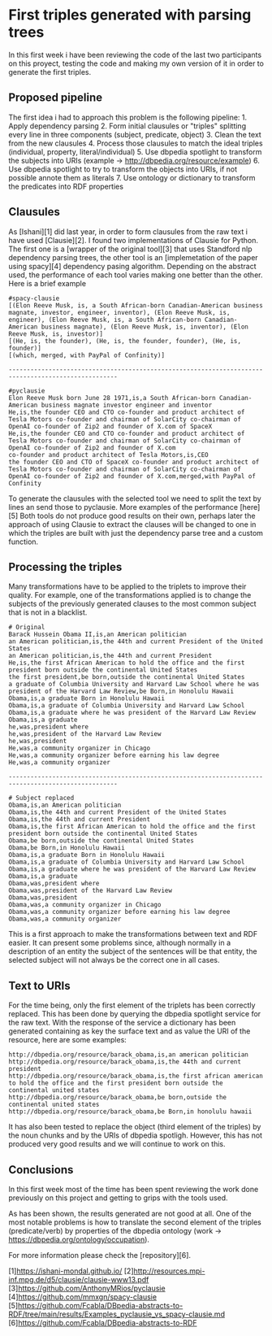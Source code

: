 
# First triples generated with parsing trees

In this first week i have been reviewing the code of the last two participants on this proyect, testing the code and making my own version of it in order to generate the first triples.

## Proposed pipeline

The first idea i had to approach this problem is the following pipeline:
    1. Apply dependency parsing 
    2. Form initial clausules or "triples" splitting every line in three components (subject, predicate, object)
    3. Clean the text from the new clausules
    4. Process those clausules to match the ideal triples (individual, property, literal/individual)
    5. Use dbpedia spotlight to transform the subjects into URIs (example -> http://dbpedia.org/resource/example)
    6. Use dbpedia spotlight to try to transform the objects into URIs, if not possible annote them as literals
    7. Use ontology or dictionary to transform the predicates into RDF properties

## Clausules
As [Ishani][1] did last year, in order to form clausules from the raw text i have used [Clausie][2]. I found two implementations of Clausie for Python. The first one is a [wrapper of the original tool][3] that uses Standford nlp dependency parsing trees, the other tool is an [implemetation of the paper using spacy][4] dependency pasing algorithm. Depending on the abstract used, the performance of each tool varies making one better than the other. Here is a brief example

```
#spacy-clausie
[(Elon Reeve Musk, is, a South African-born Canadian-American business magnate, investor, engineer, inventor), (Elon Reeve Musk, is, engineer), (Elon Reeve Musk, is, a South African-born Canadian-American business magnate), (Elon Reeve Musk, is, inventor), (Elon Reeve Musk, is, investor)]
[(He, is, the founder), (He, is, the founder, founder), (He, is, founder)]
[(which, merged, with PayPal of Confinity)]

----------------------------------------------------------------------------------------------------

#pyclausie
Elon Reeve Musk born June 28 1971,is,a South African-born Canadian-American business magnate investor engineer and inventor
He,is,the founder CEO and CTO co-founder and product architect of Tesla Motors co-founder and chairman of SolarCity co-chairman of OpenAI co-founder of Zip2 and founder of X.com of SpaceX
He,is,the founder CEO and CTO co-founder and product architect of Tesla Motors co-founder and chairman of SolarCity co-chairman of OpenAI co-founder of Zip2 and founder of X.com
co-founder and product architect of Tesla Motors,is,CEO
the founder CEO and CTO of SpaceX co-founder and product architect of Tesla Motors co-founder and chairman of SolarCity co-chairman of OpenAI co-founder of Zip2 and founder of X.com,merged,with PayPal of Confinity
```
To generate the clausules with the selected tool we need to split the text by lines an send those to pyclausie. More examples of the performance [here][5]
Both tools do not produce good results on their own, perhaps later the approach of using Clausie to extract the clauses will be changed to one in which the triples are built with just the dependency parse tree and a custom function.
 
## Processing the triples
Many transformations have to be applied to the triplets to improve their quality. For example, one of the transformations applied is to change the subjects of the previously generated clauses to the most common subject that is not in a blacklist.

```
# Original
Barack Hussein Obama II,is,an American politician
an American politician,is,the 44th and current President of the United States
an American politician,is,the 44th and current President
He,is,the first African American to hold the office and the first president born outside the continental United States
the first president,be born,outside the continental United States
a graduate of Columbia University and Harvard Law School where he was president of the Harvard Law Review,be Born,in Honolulu Hawaii
Obama,is,a graduate Born in Honolulu Hawaii
Obama,is,a graduate of Columbia University and Harvard Law School
Obama,is,a graduate where he was president of the Harvard Law Review
Obama,is,a graduate
he,was,president where
he,was,president of the Harvard Law Review
he,was,president
He,was,a community organizer in Chicago
He,was,a community organizer before earning his law degree
He,was,a community organizer

----------------------------------------------------------------------------------------------------

# Subject replaced
Obama,is,an American politician
Obama,is,the 44th and current President of the United States
Obama,is,the 44th and current President
Obama,is,the first African American to hold the office and the first president born outside the continental United States
Obama,be born,outside the continental United States
Obama,be Born,in Honolulu Hawaii
Obama,is,a graduate Born in Honolulu Hawaii
Obama,is,a graduate of Columbia University and Harvard Law School
Obama,is,a graduate where he was president of the Harvard Law Review
Obama,is,a graduate
Obama,was,president where
Obama,was,president of the Harvard Law Review
Obama,was,president
Obama,was,a community organizer in Chicago
Obama,was,a community organizer before earning his law degree
Obama,was,a community organizer
```
This is a first approach to make the transformations between text and RDF easier. It can present some problems since, although normally in a description of an entity the subject of the sentences will be that entity, the selected subject will not always be the correct one in all cases.

## Text to URIs
For the time being, only the first element of the triplets has been correctly replaced. This has been done by querying the dbpedia spotlight service for the raw text. With the response of the service a dictionary has been generated containing as key the surface text and as value the URI of the resource, here are some examples:
```
http://dbpedia.org/resource/barack_obama,is,an american politician
http://dbpedia.org/resource/barack_obama,is,the 44th and current president
http://dbpedia.org/resource/barack_obama,is,the first african american to hold the office and the first president born outside the continental united states
http://dbpedia.org/resource/barack_obama,be born,outside the continental united states
http://dbpedia.org/resource/barack_obama,be Born,in honolulu hawaii
```
It has also been tested to replace the object (third element of the triples) by the noun chunks and by the URIs of dbpedia spotligh. However, this has not produced very good results and we will continue to work on this.


## Conclusions
In this first week most of the time has been spent reviewing the work done previously on this project and getting to grips with the tools used.

As has been shown, the results generated are not good at all. One of the most notable problems is how to translate the second element of the triples (predicate/verb) by properties of the dbpedia ontology (work -> https://dbpedia.org/ontology/occupation).

For more information please check the [repository][6].

[1]https://ishani-mondal.github.io/
[2]http://resources.mpi-inf.mpg.de/d5/clausie/clausie-www13.pdf
[3]https://github.com/AnthonyMRios/pyclausie
[4]https://github.com/mmxgn/spacy-clausie
[5]https://github.com/Fcabla/DBpedia-abstracts-to-RDF/tree/main/results/Examples_pyclausie_vs_spacy-clausie.md
[6]https://github.com/Fcabla/DBpedia-abstracts-to-RDF